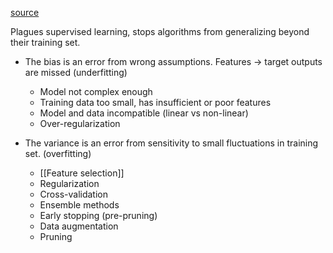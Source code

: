 [source](https://en.wikipedia.org/wiki/Bias%E2%80%93variance_tradeoff)

Plagues supervised learning, stops algorithms from generalizing beyond their training set.

- The bias is an error from wrong assumptions. Features -> target outputs are missed (underfitting)
	- Model not complex enough
	- Training data too small, has insufficient or poor features
	- Model and data incompatible (linear vs non-linear)
	- Over-regularization

- The variance is an error from sensitivity to small fluctuations in training set. (overfitting)
	- [[Feature selection]]
	- Regularization
	- Cross-validation
	- Ensemble methods
	- Early stopping (pre-pruning)
	- Data augmentation
	- Pruning 
